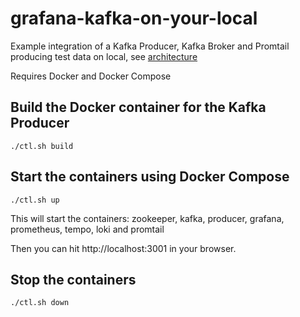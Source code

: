 # grafana-kafka-on-your-local
Example integration of a Kafka Producer, Kafka Broker and Promtail producing test data on local, see [architecture](https://github.com/grafana/grafana-kafka-example/blob/main/architecture1.png)

Requires Docker and Docker Compose

## Build the Docker container for the Kafka Producer
```
./ctl.sh build
```
## Start the containers using Docker Compose
```
./ctl.sh up
```
This will start the containers: zookeeper, kafka, producer, grafana, prometheus, tempo, loki and promtail

Then you can hit http://localhost:3001 in your browser.

## Stop the containers
```
./ctl.sh down
```
